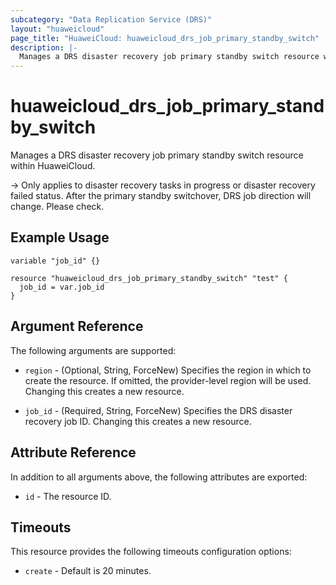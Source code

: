```yaml
---
subcategory: "Data Replication Service (DRS)"
layout: "huaweicloud"
page_title: "HuaweiCloud: huaweicloud_drs_job_primary_standby_switch"
description: |-
  Manages a DRS disaster recovery job primary standby switch resource within HuaweiCloud.
---
```


# huaweicloud_drs_job_primary_standby_switch

Manages a DRS disaster recovery job primary standby switch resource within HuaweiCloud.

-> Only applies to disaster recovery tasks in progress or disaster recovery failed status. After the primary standby
switchover, DRS job direction will change. Please check.

## Example Usage

```hcl
variable "job_id" {}

resource "huaweicloud_drs_job_primary_standby_switch" "test" {
  job_id = var.job_id
}
```

## Argument Reference

The following arguments are supported:

* `region` - (Optional, String, ForceNew) Specifies the region in which to create the resource.
  If omitted, the provider-level region will be used.
  Changing this creates a new resource.

* `job_id` - (Required, String, ForceNew) Specifies the DRS disaster recovery job ID.
  Changing this creates a new resource.

## Attribute Reference

In addition to all arguments above, the following attributes are exported:

* `id` - The resource ID.

## Timeouts

This resource provides the following timeouts configuration options:

* `create` - Default is 20 minutes.
